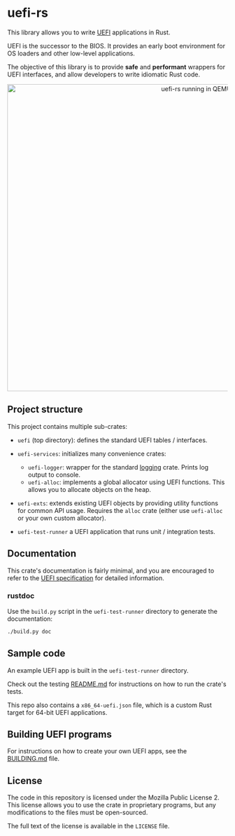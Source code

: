 # uefi-rs

This library allows you to write [UEFI][uefi] applications in Rust.

UEFI is the successor to the BIOS. It provides an early boot environment for OS loaders
and other low-level applications.

The objective of this library is to provide **safe** and **performant** wrappers for UEFI
interfaces, and allow developers to write idiomatic Rust code.

[uefi]: https://en.wikipedia.org/wiki/Unified_Extensible_Firmware_Interface

<p align="center">
  <img width="848px" height="701px" alt="uefi-rs running in QEMU" src="https://imgur.com/SFPSVuO.png"/>
</p>

## Project structure

This project contains multiple sub-crates:

- `uefi` (top directory): defines the standard UEFI tables / interfaces.

- `uefi-services`: initializes many convenience crates:
  - `uefi-logger`: wrapper for the standard [logging](https://github.com/rust-lang-nursery/log) crate. Prints log output to console.
  - `uefi-alloc`: implements a global allocator using UEFI functions. This allows you to allocate objects on the heap.

- `uefi-exts`: extends existing UEFI objects by providing utility functions for common API usage.
  Requires the `alloc` crate (either use `uefi-alloc` or your own custom allocator).

- `uefi-test-runner` a UEFI application that runs unit / integration tests.

## Documentation

This crate's documentation is fairly minimal, and you are encouraged to refer to
the [UEFI specification][spec] for detailed information.

[spec]: http://www.uefi.org/specifications

### rustdoc

Use the `build.py` script in the `uefi-test-runner` directory to generate the documentation:

```sh
./build.py doc
```

## Sample code

An example UEFI app is built in the `uefi-test-runner` directory.

Check out the testing [README.md](uefi-test-runner/README.md) for instructions on how to run the crate's tests.

This repo also contains a `x86_64-uefi.json` file, which is a custom Rust target for 64-bit UEFI applications.

## Building UEFI programs

For instructions on how to create your own UEFI apps, see the [BUILDING.md](BUILDING.md) file.

## License

The code in this repository is licensed under the Mozilla Public License 2.
This license allows you to use the crate in proprietary programs, but any modifications to the files must be open-sourced.

The full text of the license is available in the `LICENSE` file.
